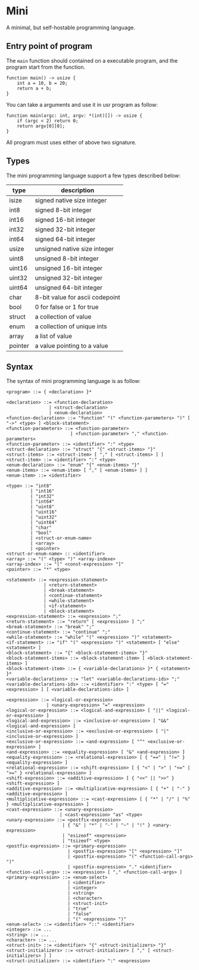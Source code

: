 # Mini

A minimal, but self-hostable programming language.

## Entry point of program

The `main` function should contained on a executable program, and the program start from the function.

```
function main() -> usize {
    int a = 10, b = 20;
    return a + b;
}
```

You can take a arguments and use it in usr program as follow:

```
function main(argc: int, argv: *(int)[]) -> usize {
    if (argc < 2) return 0;
    return argv[0][0];
}
```

All program must uses either of above two signature.

## Types

The mini programming language support a few types described below:

| type    | description                     |
| ------- | ------------------------------- |
| isize   | signed native size integer      |
| int8    | signed 8-bit integer            |
| int16   | signed 16-bit integer           |
| int32   | signed 32-bit integer           |
| int64   | signed 64-bit integer           |
| usize   | unsigned native size integer    |
| uint8   | unsigned 8-bit integer          |
| uint16  | unsigned 16-bit integer         |
| uint32  | unsigned 32-bit integer         |
| uint64  | unsigned 64-bit integer         |
| char    | 8-bit value for ascii codepoint |
| bool    | 0 for false or 1 for true       |
| struct  | a collection of value           |
| enum    | a collection of unique ints     |
| array   | a list of value                 |
| pointer | a value pointing to a value     |

## Syntax

The syntax of mini programming language is as follow:

```
<program> ::= { <declaration> }*

<declaration> ::= <function-declaration>
                | <struct-declaration>
                | <enum-declaration>
<function-declaration> ::= "function" "(" <function-parameters> ")" [ "->" <type> ] <block-statement>
<function-parameters> ::= <function-parameter>
                        | <function-parameter> "," <function-parameters>
<function-parameter> ::= <identifier> ":" <type>
<struct-declaration> ::= "struct" "{" <struct-items> "}"
<struct-items> ::= <struct-item> [ "," [ <struct-items> ] ]
<struct-item> ::= <identifier> ":" <type>
<enum-declaration> ::= "enum" "{" <enum-items> "}"
<enum-items> ::= <enum-item> [ "," [ <enum-items> ] ]
<enum-item> ::= <identifier>

<type> ::= "int8"
         | "int16"
         | "int32"
         | "int64"
         | "uint8"
         | "uint16"
         | "uint32"
         | "uint64"
         | "char"
         | "bool"
         | <struct-or-enum-name>
         | <array>
         | <pointer>
<struct-or-enum-name> :: <identifier>
<array> ::= "(" <type> ")" <array-indexe>
<array-index> ::= "[" <const-expression> "]"
<pointer> ::= "*" <type>

<statement> ::= <expression-statement>
              | <return-statement>
              | <break-statement>
              | <continue-statement>
              | <while-statement>
              | <if-statement>
              | <block-statement>
<expression-statement> ::= <expression> ";"
<return-statement> ::= "return" [ <expression> ] ";"
<break-statement> ::= "break" ";"
<continue-statement> ::= "continue" ";"
<while-statement> ::= "while" "(" <expression> ")" <statement>
<if-statement> ::= "if" "(" <expression> ")" <statement> [ "else" <statement> ]
<block-statement> ::= "{" <block-statement-items> "}"
<block-statement-items> ::= <block-statement-item> [ <block-statement-items> ]
<block-statement-item> ::= { <variable-declarations> }* { <statement> }*
<variable-declarations> ::= "let" <variable-declarations-ids> ";"
<variable-declarations-ids> ::= <identifier> ":" <type> [ "=" <expression> ] [ <variable-declarations-ids> ]

<expression> ::= <logical-or-expression>
               | <unary-expression> "=" <expression>
<logical-or-expression> ::= <logical-and-expression> [ "||" <logical-or-expression> ]
<logical-and-expression> ::= <inclusive-or-expression> [ "&&" <logical-and-expression> ]
<inclusive-or-expression> ::= <exclusive-or-expression> [ "|" <inclusive-or-expression> ]
<exclusive-or-expression> ::= <and-expression> [ "^" <exclusive-or-expression> ]
<and-expression> ::= <equality-expression> [ "&" <and-expression> ]
<equality-expression> ::= <relational-expression> [ { "==" | "!=" } <equality-expression> ]
<relational-expression> ::= <shift-expression> [ { "<" | ">" | "<=" | ">=" } <relational-expression> ]
<shift-expression> ::= <additive-expression> [ { "<<" || ">>" } <shift-expression> ]
<additive-expression> ::= <multiplicative-expression> [ { "+" | "-" } <additive-expression> ]
<multiplicative-expression> ::= <cast-expression> [ { "*" | "/" | "%" } <multiplicative-expression> ]
<cast-expression> ::= <unary-expression>
                    | <cast-expression> "as" <type>
<unary-expression> ::= <postfix-expression>
                     | { "&" | "*" | "-" | "~" | "!" } <unary-expression>
                     | "esizeof" <expression>
                     | "tsizeof" <type>
<postfix-expression> ::= <primary-expression>
                       | <postfix-expression> "[" <expression> "]"
                       | <postfix-expression> "(" <function-call-args> ")"
                       | <postfix-expression> "." <identifier>
<function-call-args> ::= <expression> [ "," <function-call-args> ]
<primary-expression> ::= <enum-select>
                       | <identifier>
                       | <integer>
                       | <string>
                       | <character>
                       | <struct-init>
                       | "true"
                       | "false"
                       | "(" <expression> ")"
<enum-select> ::= <identifier> "::" <identifier>
<integer> ::= ...
<string> ::= ...
<character> ::= ...
<struct-init> ::= <identifier> "{" <struct-initializers> "}"
<struct-initializers> ::= <struct-initializer> [ "," [ <struct-initializers> ] ]
<struct-initializer> ::= <identifier> ":" <expression>
```
